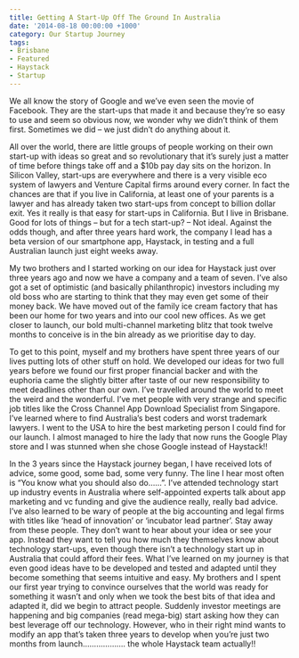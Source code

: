 ```yaml
---
title: Getting A Start-Up Off The Ground In Australia
date: '2014-08-18 00:00:00 +1000'
category: Our Startup Journey
tags:
- Brisbane
- Featured
- Haystack
- Startup
---
```


We all know the story of Google and we’ve even seen the movie of Facebook. They are the start-ups that made it and because they’re so easy to use and seem so obvious now, we wonder why we didn’t think of them first. Sometimes we did – we just didn’t do anything about it.

All over the world, there are little groups of people working on their own start-up with ideas so great and so revolutionary that it’s surely just a matter of time before things take off and a $10b pay day sits on the horizon. In Silicon Valley, start-ups are everywhere and there is a very visible eco system of lawyers and Venture Capital firms around every corner. In fact the chances are that if you live in California, at least one of your parents is a lawyer and has already taken two start-ups from concept to billion dollar exit. Yes it really is that easy for start-ups in California. But I live in Brisbane. Good for lots of things – but for a tech start-up? – Not ideal. Against the odds though, and after three years hard work, the company I lead has a beta version of our smartphone app, Haystack, in testing and a full Australian launch just eight weeks away.

My two brothers and I started working on our idea for Haystack just over three years ago and now we have a company and a team of seven. I’ve also got a set of optimistic (and basically philanthropic) investors including my old boss who are starting to think that they may even get some of their money back. We have moved out of the family ice cream factory that has been our home for two years and into our cool new offices. As we get closer to launch, our bold multi-channel marketing blitz that took twelve months to conceive is in the bin already as we prioritise day to day.

To get to this point, myself and my brothers have spent three years of our lives putting lots of other stuff on hold. We developed our ideas for two full years before we found our first proper financial backer and with the euphoria came the slightly bitter after taste of our new responsibility to meet deadlines other than our own. I’ve travelled around the world to meet the weird and the wonderful. I’ve met people with very strange and specific job titles like the Cross Channel App Download Specialist from Singapore. I’ve learned where to find Australia’s best coders and worst trademark lawyers. I went to the USA to hire the best marketing person I could find for our launch. I almost managed to hire the lady that now runs the Google Play store and I was stunned when she chose Google instead of Haystack!!

In the 3 years since the Haystack journey began, I have received lots of advice, some good, some bad, some very funny. The line I hear most often is “You know what you should also do……”. I’ve attended technology start up industry events in Australia where self-appointed experts talk about app marketing and vc funding and give the audience really, really bad advice. I’ve also learned to be wary of people at the big accounting and legal firms with titles like ‘head of innovation’ or ‘incubator lead partner’. Stay away from these people. They don’t want to hear about your idea or see your app. Instead they want to tell you how much they themselves know about technology start-ups, even though there isn’t a technology start up in Australia that could afford their fees.
What I’ve learned on my journey is that even good ideas have to be developed and tested and adapted until they become something that seems intuitive and easy. My brothers and I spent our first year trying to convince ourselves that the world was ready for something it wasn’t and only when we took the best bits of that idea and adapted it, did we begin to attract people. Suddenly investor meetings are happening and big companies (read mega-big) start asking how they can best leverage off our technology. However, who in their right mind wants to modify an app that’s taken three years to develop when you’re just two months from launch………………. the whole Haystack team actually!!